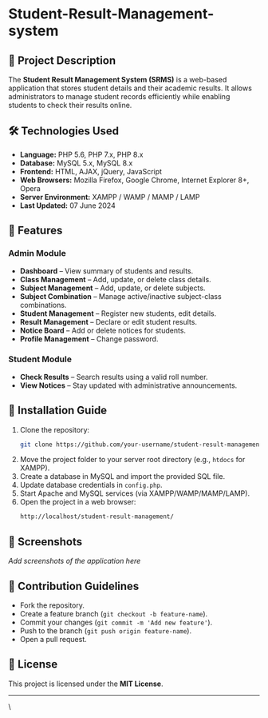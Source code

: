 # Student-Result-Management-system


## 📌 Project Description
The **Student Result Management System (SRMS)** is a web-based application that stores student details and their academic results. It allows administrators to manage student records efficiently while enabling students to check their results online.

## 🛠️ Technologies Used
- **Language:** PHP 5.6, PHP 7.x, PHP 8.x
- **Database:** MySQL 5.x, MySQL 8.x
- **Frontend:** HTML, AJAX, jQuery, JavaScript
- **Web Browsers:** Mozilla Firefox, Google Chrome, Internet Explorer 8+, Opera
- **Server Environment:** XAMPP / WAMP / MAMP / LAMP
- **Last Updated:** 07 June 2024

## 🚀 Features
### **Admin Module**
- **Dashboard** – View summary of students and results.
- **Class Management** – Add, update, or delete class details.
- **Subject Management** – Add, update, or delete subjects.
- **Subject Combination** – Manage active/inactive subject-class combinations.
- **Student Management** – Register new students, edit details.
- **Result Management** – Declare or edit student results.
- **Notice Board** – Add or delete notices for students.
- **Profile Management** – Change password.

### **Student Module**
- **Check Results** – Search results using a valid roll number.
- **View Notices** – Stay updated with administrative announcements.

## 📂 Installation Guide
1. Clone the repository:
   ```sh
   git clone https://github.com/your-username/student-result-management.git
   ```
2. Move the project folder to your server root directory (e.g., `htdocs` for XAMPP).
3. Create a database in MySQL and import the provided SQL file.
4. Update database credentials in `config.php`.
5. Start Apache and MySQL services (via XAMPP/WAMP/MAMP/LAMP).
6. Open the project in a web browser:
   ```sh
   http://localhost/student-result-management/
   ```

## 📸 Screenshots
_Add screenshots of the application here_

## 🤝 Contribution Guidelines
- Fork the repository.
- Create a feature branch (`git checkout -b feature-name`).
- Commit your changes (`git commit -m 'Add new feature'`).
- Push to the branch (`git push origin feature-name`).
- Open a pull request.

## 📜 License
This project is licensed under the **MIT License**.

---
\
